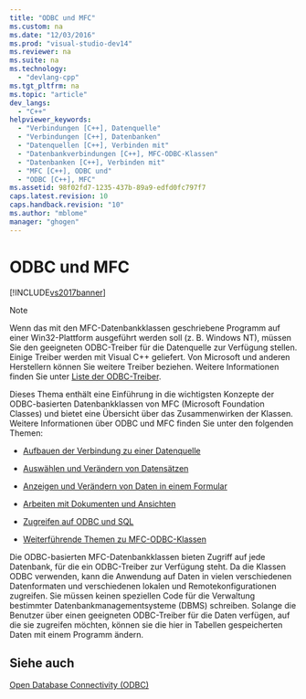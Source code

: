 ```yaml
---
title: "ODBC und MFC"
ms.custom: na
ms.date: "12/03/2016"
ms.prod: "visual-studio-dev14"
ms.reviewer: na
ms.suite: na
ms.technology: 
  - "devlang-cpp"
ms.tgt_pltfrm: na
ms.topic: "article"
dev_langs: 
  - "C++"
helpviewer_keywords: 
  - "Verbindungen [C++], Datenquelle"
  - "Verbindungen [C++], Datenbanken"
  - "Datenquellen [C++], Verbinden mit"
  - "Datenbankverbindungen [C++], MFC-ODBC-Klassen"
  - "Datenbanken [C++], Verbinden mit"
  - "MFC [C++], ODBC und"
  - "ODBC [C++], MFC"
ms.assetid: 98f02fd7-1235-437b-89a9-edfd0fc797f7
caps.latest.revision: 10
caps.handback.revision: "10"
ms.author: "mblome"
manager: "ghogen"
---
```

# ODBC und MFC
[!INCLUDE[vs2017banner](../../assembler/inline/includes/vs2017banner.md)]

> [!NOTE]
>  Wenn das mit den MFC\-Datenbankklassen geschriebene Programm auf einer Win32\-Plattform ausgeführt werden soll \(z. B. Windows NT\), müssen Sie den geeigneten ODBC\-Treiber für die Datenquelle zur Verfügung stellen.  Einige Treiber werden mit Visual C\+\+ geliefert. Von Microsoft und anderen Herstellern können Sie weitere Treiber beziehen.  Weitere Informationen finden Sie unter [Liste der ODBC\-Treiber](../../data/odbc/odbc-driver-list.md).  
  
 Dieses Thema enthält eine Einführung in die wichtigsten Konzepte der ODBC\-basierten Datenbankklassen von MFC \(Microsoft Foundation Classes\) und bietet eine Übersicht über das Zusammenwirken der Klassen.  Weitere Informationen über ODBC und MFC finden Sie unter den folgenden Themen:  
  
-   [Aufbauen der Verbindung zu einer Datenquelle](../../data/odbc/connecting-to-a-data-source.md)  
  
-   [Auswählen und Verändern von Datensätzen](../../data/odbc/selecting-and-manipulating-records.md)  
  
-   [Anzeigen und Verändern von Daten in einem Formular](../../data/odbc/displaying-and-manipulating-data-in-a-form.md)  
  
-   [Arbeiten mit Dokumenten und Ansichten](../../data/odbc/working-with-documents-and-views.md)  
  
-   [Zugreifen auf ODBC und SQL](../../data/odbc/access-to-odbc-and-sql.md)  
  
-   [Weiterführende Themen zu MFC\-ODBC\-Klassen](../../data/odbc/further-reading-about-the-mfc-odbc-classes.md)  
  
 Die ODBC\-basierten MFC\-Datenbankklassen bieten Zugriff auf jede Datenbank, für die ein ODBC\-Treiber zur Verfügung steht.  Da die Klassen ODBC verwenden, kann die Anwendung auf Daten in vielen verschiedenen Datenformaten und verschiedenen lokalen und Remotekonfigurationen zugreifen.  Sie müssen keinen speziellen Code für die Verwaltung bestimmter Datenbankmanagementsysteme \(DBMS\) schreiben.  Solange die Benutzer über einen geeigneten ODBC\-Treiber für die Daten verfügen, auf die sie zugreifen möchten, können sie die hier in Tabellen gespeicherten Daten mit einem Programm ändern.  
  
## Siehe auch  
 [Open Database Connectivity \(ODBC\)](../../data/odbc/open-database-connectivity-odbc.md)